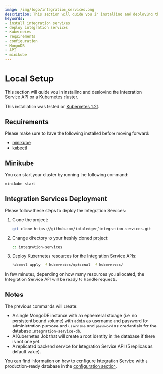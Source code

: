 ```yaml
---
image: /img/logo/integration_services.png
description: This section will guide you in installing and deploying the Integration Service API on a Kubernetes cluster.
keywords:
- install integration services
- deploy integration services
- Kubernetes
- requirements
- configuration
- MongoDB
- API
- minikube
---
```


# Local Setup

This section will guide you in installing and deploying the Integration Service API on a Kubernetes cluster.

This installation was tested on [Kubernetes 1.21](https://kubernetes.io/releases/_print/#release-v1-21).

## Requirements

Please make sure to have the following installed before moving forward:

* [minikube](https://minikube.sigs.k8s.io/docs/start/)
* [kubectl](https://kubernetes.io/docs/tasks/tools/#kubectl)

## Minikube

You can start your cluster by running the following command:

```bash
minikube start
```

## Integration Services Deployment

Please follow these steps to deploy the Integration Services:

1. Clone the project:

    ```bash
    git clone https://github.com/iotaledger/integration-services.git
    ```

2. Change directory to your freshly cloned project:

    ```bash
    cd integration-services
    ```
3. Deploy Kubernetes resources for the Integration Service APIs:

    ```bash
    kubectl apply -f kubernetes/optional -f kubernetes/
    ```

In few minutes, depending on how many resources you allocated, the Integration Service API will be ready to handle
requests.

## Notes

The previous commands will create:

- A single MongoDB instance with an ephemeral storage (i.e. no persistent bound volume) with `admin` as username and
  password for administration purpose and `username` and `password` as credentials for the
  database `integration-service-db`.
- A Kubernetes Job that will create a root identity in the database if there is not one yet.
- A replicated backend service for Integration Service API (5 replicas as default value).

You can find information on how to configure Integration Service with a production-ready database in
the [configuration section](configuration.md).
